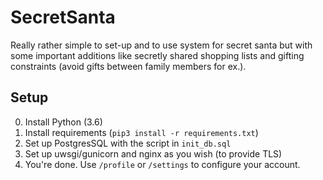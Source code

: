# SecretSanta
Really rather simple to set-up and to use system for secret santa but with some important additions like secretly shared
shopping lists and gifting constraints (avoid gifts between family members for ex.).

## Setup
0. Install Python (3.6)
1. Install requirements (`pip3 install -r requirements.txt`)
2. Set up PostgresSQL with the script in `init_db.sql`
3. Set up uwsgi/gunicorn and nginx as you wish (to provide TLS)
4. You're done. Use `/profile` or `/settings` to configure your account.